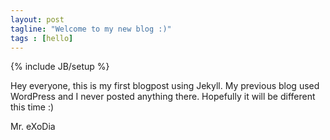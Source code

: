 ```yaml
---
layout: post
tagline: "Welcome to my new blog :)"
tags : [hello]
---
```

{% include JB/setup %}

Hey everyone, this is my first blogpost using Jekyll. My previous blog used WordPress and I never posted anything there. Hopefully it will be different this time :)

Mr. eXoDia